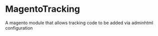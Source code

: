 MagentoTracking
===============

A magento module that allows tracking code to be added via adminhtml configuration 

